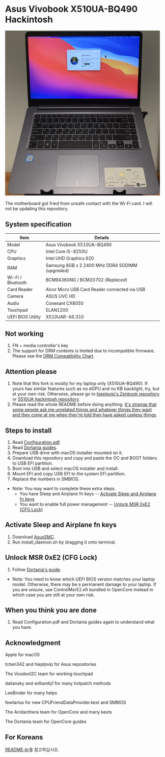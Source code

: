 # Asus Vivobook X510UA-BQ490 Hackintosh

![](images/Laptop.JPG)

The motherboard got fried from unsafe contact with the Wi-Fi card. I will not be updating this repository.

## System specification

| Item | Details |
| - | - |
| Model | Asus Vivobook X510UA-BQ490 |
| CPU | Intel Core i5-8250U |
| Graphics | Intel UHD Graphics 620 |
| RAM | Samsung 8GB x 2 2400 MHz DDR4 SODIMM *(upgraded)* |
| Wi-Fi / Bluetooth | BCM94360NG / BCM20702 *(Replaced)* |
| Card Reader | Alcor Micro USB Card Reader connected via USB |
| Camera | ASUS UVC HD |
| Audio | Conexant CX8050 |
| Touchpad | ELAN1200 |
| UEFI BIOS Utility | X510UAR-AS.310 |

## Not working

1. FN + media controller's key
2. The support for DRM contents is limited due to incompatible firmware. Please see the [DRM Compatibility Chart](https://github.com/acidanthera/WhateverGreen/blob/master/Manual/FAQ.Chart.md).

## Attention please

1. Note that this fork is mostly for my laptop only (X510UA-BQ490). If yours has similar features such as no dGPU and no KB backlight, try, but at your own risk. Otherwise, please go to [hieplpvip's Zenbook repository](https://github.com/hieplpvip/Asus-Zenbook-Hackintosh) or [S510UA hackintosh repository](https://github.com/LeeBinder/Asus-Vivobook-S510UA-Hackintosh).
2. Please read the whole README before doing anything. [It's strange that some people ask me unrelated things and whatever things they want and they come at me when they're told they have asked useless things](https://github.com/whatnameisit/Asus-Vivobook-X510UA-BQ490-Hackintosh/issues/17).

## Steps to install

1. Read [Configuration.pdf](https://github.com/acidanthera/OpenCorePkg/blob/master/Docs/Configuration.pdf).
2. Read [Dortania guides](https://dortania.github.io/getting-started/).
3. Prepare USB drive with macOS installer mounted on it.
4. Download this repository and copy and paste the OC and BOOT folders to USB EFI partition.
5. Boot into USB and select macOS installer and install.
6. Mount EFI and copy USB EFI to the system EFI partition.
7. Replace the numbers in SMBIOS.
- Note: You may want to complete these extra steps.
    - You have Sleep and Airplane fn keys -- [Activate Sleep and Airplane fn keys](#activate-sleep-and-airplane-fn-keys)
    - You want to enable full power management -- [Unlock MSR 0xE2 (CFG Lock)](#unlock-msr-0xe2-cfg-lock)

## Activate Sleep and Airplane fn keys

1. Download [AsusSMC](https://github.com/hieplpvip/AsusSMC/releases).
2. Run install_daemon.sh by dragging it onto terminal.

## Unlock MSR 0xE2 (CFG Lock)

1. Follow [Dortania's guide](https://dortania.github.io/OpenCore-Post-Install/misc/msr-lock.html).
- Note: You need to know which UEFI BIOS version matches your laptop model. Otherwise, there may be a permanent damage to your laptop. If you are unsure, use ControlMsrE2.efi bundled in OpenCore instead in which case you are still at your own risk.

## When you think you are done

1. Read Configuration.pdf and Dortania guides again to understand what you have.

## Acknowledgment

Apple for macOS

tctien342 and hieplpvip for Asus repositories

The VoodooI2C team for working touchpad

daliansky and williambj1 for many hotpatch methods

LeeBinder for many helps

fewtarius for new CPUFriendDataProvider.kext and SMBIOS

The Acidanthera team for OpenCore and many kexts

The Dortania team for OpenCore guides

## For Koreans
[README-kr](README-kr.md)를 참고하십시오.
